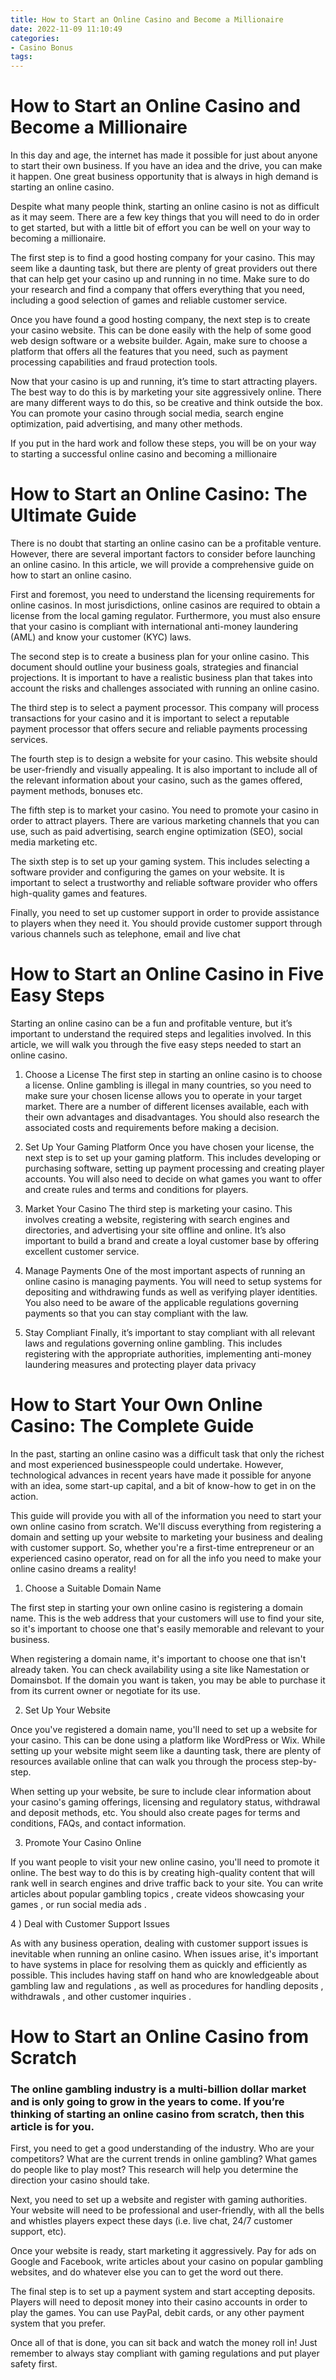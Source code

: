 ```yaml
---
title: How to Start an Online Casino and Become a Millionaire 
date: 2022-11-09 11:10:49
categories:
- Casino Bonus
tags:
---
```



#  How to Start an Online Casino and Become a Millionaire 

In this day and age, the internet has made it possible for just about anyone to start their own business. If you have an idea and the drive, you can make it happen. One great business opportunity that is always in high demand is starting an online casino.

Despite what many people think, starting an online casino is not as difficult as it may seem. There are a few key things that you will need to do in order to get started, but with a little bit of effort you can be well on your way to becoming a millionaire.

The first step is to find a good hosting company for your casino. This may seem like a daunting task, but there are plenty of great providers out there that can help get your casino up and running in no time. Make sure to do your research and find a company that offers everything that you need, including a good selection of games and reliable customer service.

Once you have found a good hosting company, the next step is to create your casino website. This can be done easily with the help of some good web design software or a website builder. Again, make sure to choose a platform that offers all the features that you need, such as payment processing capabilities and fraud protection tools.

Now that your casino is up and running, it’s time to start attracting players. The best way to do this is by marketing your site aggressively online. There are many different ways to do this, so be creative and think outside the box. You can promote your casino through social media, search engine optimization, paid advertising, and many other methods.

If you put in the hard work and follow these steps, you will be on your way to starting a successful online casino and becoming a millionaire

#  How to Start an Online Casino: The Ultimate Guide 

There is no doubt that starting an online casino can be a profitable venture. However, there are several important factors to consider before launching an online casino. In this article, we will provide a comprehensive guide on how to start an online casino.

First and foremost, you need to understand the licensing requirements for online casinos. In most jurisdictions, online casinos are required to obtain a license from the local gaming regulator. Furthermore, you must also ensure that your casino is compliant with international anti-money laundering (AML) and know your customer (KYC) laws.

The second step is to create a business plan for your online casino. This document should outline your business goals, strategies and financial projections. It is important to have a realistic business plan that takes into account the risks and challenges associated with running an online casino.

The third step is to select a payment processor. This company will process transactions for your casino and it is important to select a reputable payment processor that offers secure and reliable payments processing services.

The fourth step is to design a website for your casino. This website should be user-friendly and visually appealing. It is also important to include all of the relevant information about your casino, such as the games offered, payment methods, bonuses etc.

The fifth step is to market your casino. You need to promote your casino in order to attract players. There are various marketing channels that you can use, such as paid advertising, search engine optimization (SEO), social media marketing etc.

The sixth step is to set up your gaming system. This includes selecting a software provider and configuring the games on your website. It is important to select a trustworthy and reliable software provider who offers high-quality games and features.

Finally, you need to set up customer support in order to provide assistance to players when they need it. You should provide customer support through various channels such as telephone, email and live chat

#  How to Start an Online Casino in Five Easy Steps 

Starting an online casino can be a fun and profitable venture, but it’s important to understand the required steps and legalities involved. In this article, we will walk you through the five easy steps needed to start an online casino.

1. Choose a License 
The first step in starting an online casino is to choose a license. Online gambling is illegal in many countries, so you need to make sure your chosen license allows you to operate in your target market. There are a number of different licenses available, each with their own advantages and disadvantages. You should also research the associated costs and requirements before making a decision.

2. Set Up Your Gaming Platform 
Once you have chosen your license, the next step is to set up your gaming platform. This includes developing or purchasing software, setting up payment processing and creating player accounts. You will also need to decide on what games you want to offer and create rules and terms and conditions for players.

3. Market Your Casino 
The third step is marketing your casino. This involves creating a website, registering with search engines and directories, and advertising your site offline and online. It’s also important to build a brand and create a loyal customer base by offering excellent customer service.

4. Manage Payments 
One of the most important aspects of running an online casino is managing payments. You will need to setup systems for depositing and withdrawing funds as well as verifying player identities. You also need to be aware of the applicable regulations governing payments so that you can stay compliant with the law.

5. Stay Compliant 
Finally, it’s important to stay compliant with all relevant laws and regulations governing online gambling. This includes registering with the appropriate authorities, implementing anti-money laundering measures and protecting player data privacy

#  How to Start Your Own Online Casino: The Complete Guide 

In the past, starting an online casino was a difficult task that only the richest and most experienced businesspeople could undertake. However, technological advances in recent years have made it possible for anyone with an idea, some start-up capital, and a bit of know-how to get in on the action.

This guide will provide you with all of the information you need to start your own online casino from scratch. We'll discuss everything from registering a domain and setting up your website to marketing your business and dealing with customer support. So, whether you're a first-time entrepreneur or an experienced casino operator, read on for all the info you need to make your online casino dreams a reality!

1) Choose a Suitable Domain Name

The first step in starting your own online casino is registering a domain name. This is the web address that your customers will use to find your site, so it's important to choose one that's easily memorable and relevant to your business.

When registering a domain name, it's important to choose one that isn't already taken. You can check availability using a site like Namestation or Domainsbot. If the domain you want is taken, you may be able to purchase it from its current owner or negotiate for its use.

2) Set Up Your Website

Once you've registered a domain name, you'll need to set up a website for your casino. This can be done using a platform like WordPress or Wix. While setting up your website might seem like a daunting task, there are plenty of resources available online that can walk you through the process step-by-step.

When setting up your website, be sure to include clear information about your casino's gaming offerings, licensing and regulatory status, withdrawal and deposit methods, etc. You should also create pages for terms and conditions, FAQs, and contact information.

3) Promote Your Casino Online

If you want people to visit your new online casino, you'll need to promote it online. The best way to do this is by creating high-quality content that will rank well in search engines and drive traffic back to your site. You can write articles about popular gambling topics , create videos showcasing your games , or run social media ads .



  4 ) Deal with Customer Support Issues 

As with any business operation, dealing with customer support issues is inevitable when running an online casino. When issues arise, it's important to have systems in place for resolving them as quickly and efficiently as possible. This includes having staff on hand who are knowledgeable about gambling law and regulations , as well as procedures for handling deposits , withdrawals , and other customer inquiries . 

#  How to Start an Online Casino from Scratch

### The online gambling industry is a multi-billion dollar market and is only going to grow in the years to come. If you’re thinking of starting an online casino from scratch, then this article is for you.

First, you need to get a good understanding of the industry. Who are your competitors? What are the current trends in online gambling? What games do people like to play most? This research will help you determine the direction your casino should take.

Next, you need to set up a website and register with gaming authorities. Your website will need to be professional and user-friendly, with all the bells and whistles players expect these days (i.e. live chat, 24/7 customer support, etc).

Once your website is ready, start marketing it aggressively. Pay for ads on Google and Facebook, write articles about your casino on popular gambling websites, and do whatever else you can to get the word out there.

The final step is to set up a payment system and start accepting deposits. Players will need to deposit money into their casino accounts in order to play the games. You can use PayPal, debit cards, or any other payment system that you prefer.

Once all of that is done, you can sit back and watch the money roll in! Just remember to always stay compliant with gaming regulations and put player safety first.